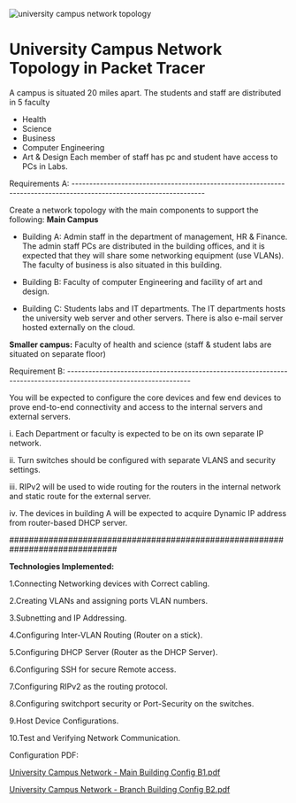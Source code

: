 ![university campus network topology](https://user-images.githubusercontent.com/72334419/235160555-3f625725-4b84-464c-9ac3-6398acf4c853.png)
# University Campus Network Topology in Packet Tracer

A campus is situated 20 miles apart. The students and staff are distributed in 5 faculty
-	Health
-	Science
-	Business
-	Computer Engineering
-	Art & Design
Each member of staff has pc and student have access to PCs in Labs.

Requirements A: -------------------------------------------------------------------------------------------------------------------

Create a network topology with the main components to support the following:
<B>Main Campus</B> 
-	Building A: Admin staff in the department of management, HR & Finance. The admin staff PCs are distributed in the building offices, and it is expected that they will share some networking equipment (use VLANs). The faculty of business is also situated in this building.

-	Building B: Faculty of computer Engineering and facility of art and design.

-	Building C: Students labs and IT departments. The IT departments hosts the university web server and other servers. There is also e-mail server hosted externally on the cloud.


<B>Smaller campus:</B>
Faculty of health and science (staff & student labs are situated on separate floor)

Requirement B: -----------------------------------------------------------------------------------------------------------------

You will be expected to configure the core devices and few end devices to prove end-to-end connectivity and access to the internal servers and external servers.

i.	Each Department or faculty is expected to be on its own separate IP network.

ii.	Turn switches should be configured with separate VLANS and security settings.

iii.	RIPv2 will be used to wide routing for the routers in the internal network and static route for the external server.

iv.	The devices in building A will be expected to acquire Dynamic IP address from router-based DHCP server.

##############################################################################

<B>Technologies Implemented:</B>

1.Connecting Networking devices with Correct cabling.

2.Creating VLANs and assigning ports VLAN numbers.

3.Subnetting and IP Addressing.

4.Configuring Inter-VLAN Routing (Router on a stick).

5.Configuring DHCP Server (Router as the DHCP Server).

6.Configuring SSH for secure Remote access.

7.Configuring RIPv2 as the routing protocol.

8.Configuring switchport security or Port-Security on the switches.

9.Host Device Configurations.

10.Test and Verifying Network Communication.


Configuration PDF: 

[University Campus Network - Main Building Config B1.pdf](https://github.com/Krupal08/University-Campus-Network/files/11250661/University.Campus.Network.-.Main.Building.Config.B1.pdf)

[University Campus Network - Branch Building Config B2.pdf](https://github.com/Krupal08/University-Campus-Network/files/11250660/University.Campus.Network.-.Branch.Building.Config.B2.pdf)







